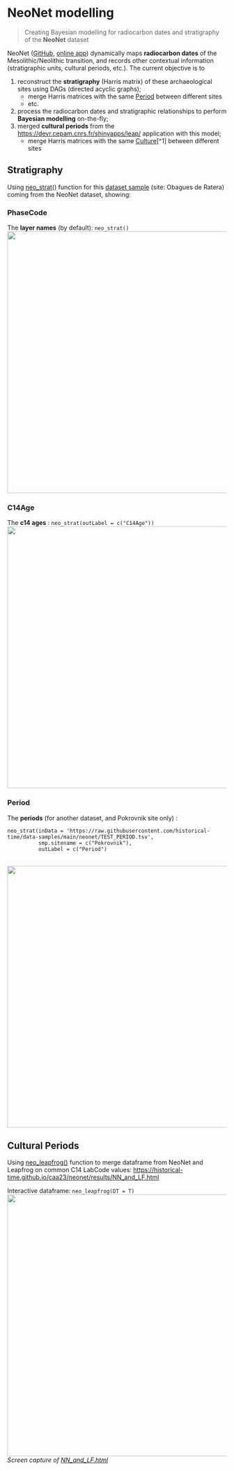 # NeoNet modelling
> Creating Bayesian modelling for radiocarbon dates and stratigraphy of the **NeoNet** dataset

NeoNet ([GitHub](https://github.com/zoometh/neonet), [online app](http://shinyserver.cfs.unipi.it:3838/C14/)) dynamically maps **radiocarbon dates** of the Mesolithic/Neolithic transition, and records other contextual information (stratigraphic units, cultural periods, etc.). The current objective is to

1. reconstruct the **stratigraphy** (Harris matrix) of these archaeological sites using DAGs (directed acyclic graphs);
    - merge Harris matrices with the same [Period](https://zoometh.github.io/neonet/#mf.period) between different sites 
    - etc.
2. process the radiocarbon dates and stratigraphic relationships to perform **Bayesian modelling** on-the-fly;
3. merged **cultural periods** from the https://devr.cepam.cnrs.fr/shinyapps/leap/ application with this model;
    - merge Harris matrices with the same [Culture](https://zoometh.github.io/neonet/#3_data_panel)[^1] between different sites 

## Stratigraphy

Using [neo_strat()](https://github.com/historical-time/caa23/blob/main/neonet/functions/neo_strat.R) function for this [dataset sample](https://github.com/historical-time/data-samples/blob/main/neonet/TEST_2.tsv) (site: Obagues de Ratera) coming from the NeoNet dataset, showing:

### PhaseCode

<p>

The **layer names** (by default): ```neo_strat()```<br>
<img src="https://github.com/historical-time/caa23/blob/main/neonet/results/Obagues_de_Ratera_name.jpg" width="600">
</p>

### C14Age

<p>

The **c14 ages** :  ```neo_strat(outLabel = c("C14Age"))```<br>
<img src="https://github.com/historical-time/caa23/blob/main/neonet/results/Obagues_de_Ratera_c14age.jpg" width="600">
</p>

<p>

### Period

The **periods** (for another dataset, and Pokrovnik site only) : <br> 
```
neo_strat(inData = 'https://raw.githubusercontent.com/historical-time/data-samples/main/neonet/TEST_PERIOD.tsv',
          smp.sitename = c("Pokrovnik"),
          outLabel = c("Period")
```
<br>
<img src="https://github.com/historical-time/caa23/blob/main/neonet/results/Pokrovnik_period.jpg" width="600">
</p>

## Cultural Periods

Using [neo_leapfrog()](https://github.com/historical-time/caa23/blob/main/neonet/functions/neo_leapfrog.R) function to merge dataframe from NeoNet and Leapfrog on common C14 LabCode values: <https://historical-time.github.io/caa23/neonet/results/NN_and_LF.html>

<p>

Interactive dataframe: ```neo_leapfrog(DT = T)```<br>
<img src="https://github.com/historical-time/caa23/blob/main/neonet/results/NN_and_LF.gif" width="600">
<em>Screen capture of [NN_and_LF.html](https://historical-time.github.io/caa23/neonet/results/NN_and_LF.html)</em>
</p>

